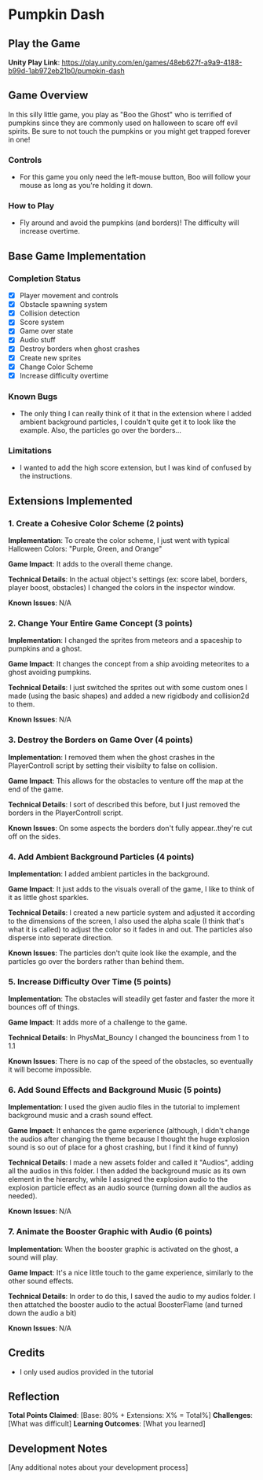 # Pumpkin Dash

## Play the Game
**Unity Play Link**: https://play.unity.com/en/games/48eb627f-a9a9-4188-b99d-1ab972eb21b0/pumpkin-dash

## Game Overview
In this silly little game, you play as "Boo the Ghost" who is terrified of pumpkins since they are commonly used on halloween to scare off evil spirits. Be sure to not touch the pumpkins or you might get trapped forever in one! 

### Controls
- For this game you only need the left-mouse button, Boo will follow your mouse as long as you're holding it down.

### How to Play
- Fly around and avoid the pumpkins (and borders)! The difficulty will increase overtime.

## Base Game Implementation

### Completion Status
- [x] Player movement and controls
- [x] Obstacle spawning system
- [x] Collision detection
- [x] Score system
- [x] Game over state
- [x] Audio stuff
- [x] Destroy borders when ghost crashes
- [x] Create new sprites
- [x] Change Color Scheme
- [x] Increase difficulty overtime

### Known Bugs
- The only thing I can really think of it that in the extension where I added ambient background particles, I couldn't quite get it to look like the example. Also, the particles go over the borders...

### Limitations
- I wanted to add the high score extension, but I was kind of confused by the instructions.

## Extensions Implemented 

### 1. Create a Cohesive Color Scheme (2 points)

**Implementation**: To create the color scheme, I just went with typical Halloween Colors: "Purple, Green, and Orange"

**Game Impact**: It adds to the overall theme change.

**Technical Details**: In the actual object's settings (ex: score label, borders, player boost, obstacles) I changed the colors in the inspector window.

**Known Issues**: N/A


### 2. Change Your Entire Game Concept (3 points)

**Implementation**: I changed the sprites from meteors and a spaceship to pumpkins and a ghost.

**Game Impact**: It changes the concept from a ship avoiding meteorites to a ghost avoiding pumpkins.

**Technical Details**: I just switched the sprites out with some custom ones I made (using the basic shapes) and added a new rigidbody and collision2d to them.

**Known Issues**: N/A


### 3. Destroy the Borders on Game Over (4 points)

**Implementation**: I removed them when the ghost crashes in the PlayerControll script by setting their visibilty to false on collision.

**Game Impact**: This allows for the obstacles to venture off the map at the end of the game.

**Technical Details**: I sort of described this before, but I just removed the borders in the PlayerControll script.

**Known Issues**: On some aspects the borders don't fully appear..they're cut off on the sides.


### 4. Add Ambient Background Particles (4 points)

**Implementation**: I added ambient particles in the background.

**Game Impact**: It just adds to the visuals overall of the game, I like to think of it as little ghost sparkles.

**Technical Details**: I created a new particle system and adjusted it according to the dimensions of the screen, I also used the alpha scale (I think that's what it is called) to adjust the color so it fades in and out. The particles also disperse into seperate direction.

**Known Issues**: The particles don't quite look like the example, and the particles go over the borders rather than behind them.


### 5. Increase Difficulty Over Time (5 points)

**Implementation**: The obstacles will steadily get faster and faster the more it bounces off of things.

**Game Impact**: It adds more of a challenge to the game.

**Technical Details**: In PhysMat_Bouncy I changed the bounciness from 1 to 1.1

**Known Issues**: There is no cap of the speed of the obstacles, so eventually it will become impossible.


### 6. Add Sound Effects and Background Music (5 points)

**Implementation**: I used the given audio files in the tutorial to implement background music and a crash sound effect.

**Game Impact**: It enhances the game experience (although, I didn't change the audios after changing the theme because I thought the huge explosion sound is so out of place for a ghost crashing, but I find it kind of funny)

**Technical Details**: I made a new assets folder and called it "Audios", adding all the audios in this folder. I then added the background music as its own element in the hierarchy, while I assigned the explosion audio to the explosion particle effect as an audio source (turning down all the audios as needed).

**Known Issues**: N/A


### 7. Animate the Booster Graphic with Audio (6 points)

**Implementation**: When the booster graphic is activated on the ghost, a sound will play.

**Game Impact**: It's a nice little touch to the game experience, similarly to the other sound effects.

**Technical Details**: In order to do this, I saved the audio to my audios folder. I then attatched the booster audio to the actual BoosterFlame (and turned down the audio a bit)

**Known Issues**: N/A


## Credits
- I only used audios provided in the tutorial

## Reflection
**Total Points Claimed**: [Base: 80% + Extensions: X% = Total%]
**Challenges**: [What was difficult]
**Learning Outcomes**: [What you learned]

## Development Notes
[Any additional notes about your development process]
